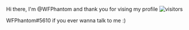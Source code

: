 Hi there, I'm @WFPhantom and thank you for vising my profile ![visitors](https://visitor-badge.glitch.me/badge?page_id=${WFPhantom}.${WFPhantom})

WFPhantom#5610 if you ever wanna talk to me :)
